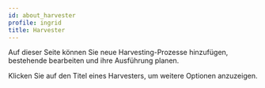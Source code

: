 ```yaml
---
id: about_harvester
profile: ingrid
title: Harvester
---
```


Auf dieser Seite können Sie neue Harvesting-Prozesse hinzufügen, bestehende bearbeiten und ihre Ausführung planen.

Klicken Sie auf den Titel eines Harvesters, um weitere Optionen anzuzeigen.